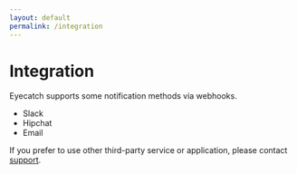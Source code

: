 ```yaml
---
layout: default
permalink: /integration
---
```


Integration
=====

Eyecatch supports some notification methods via webhooks.

- Slack
- Hipchat
- Email

If you prefer to use other third-party service or application,
please contact [support](mailto:support@sorapixels.com).
